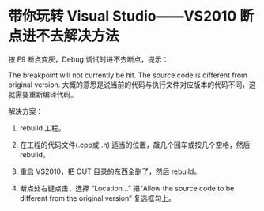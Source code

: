 # 带你玩转 Visual Studio——VS2010 断点进不去解决方法

按 F9 断点变灰，Debug 调试时进不去断点，提示：

The breakpoint will not currently be hit. The source code is different from original version. 大概的意思是说当前的代码与执行文件对应版本的代码不同，这就需要重新编译代码。

解决方案：

1. rebuild 工程。

2. 在工程的代码文件(.cpp或 .h) 适当的位置，敲几个回车或按几个空格，然后 rebuild。

3. 重启 VS2010，把 OUT 目录的东西全删了，然后 rebuild。 

4. 断点处右键点击，选择 “Location…”  把“Allow the source code to be different from the original version” 复选框勾上。